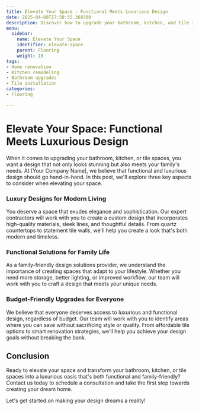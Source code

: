 ```yaml
---
title: Elevate Your Space - Functional Meets Luxurious Design
date: 2025-04-08T17:58:55.369300
description: Discover how to upgrade your bathroom, kitchen, and tile spaces with functional and luxurious design solutions that fit your budget and style.
menu:
  sidebar:
    name: Elevate Your Space
    identifier: elevate-space
    parent: Flooring
    weight: 10
tags: 
- Home renovation
- Kitchen remodeling
- Bathroom upgrades
- Tile installation
categories:
- Flooring

---
```

Elevate Your Space: Functional Meets Luxurious Design
=================================================================

When it comes to upgrading your bathroom, kitchen, or tile spaces, you want a design that not only looks stunning but also meets your family's needs. At [Your Company Name], we believe that functional and luxurious design should go hand-in-hand. In this post, we'll explore three key aspects to consider when elevating your space.

### Luxury Designs for Modern Living
You deserve a space that exudes elegance and sophistication. Our expert contractors will work with you to create a custom design that incorporates high-quality materials, sleek lines, and thoughtful details. From quartz countertops to statement tile walls, we'll help you create a look that's both modern and timeless.

### Functional Solutions for Family Life
As a family-friendly design solutions provider, we understand the importance of creating spaces that adapt to your lifestyle. Whether you need more storage, better lighting, or improved workflow, our team will work with you to craft a design that meets your unique needs.

### Budget-Friendly Upgrades for Everyone
We believe that everyone deserves access to luxurious and functional design, regardless of budget. Our team will work with you to identify areas where you can save without sacrificing style or quality. From affordable tile options to smart renovation strategies, we'll help you achieve your design goals without breaking the bank.

Conclusion
-----------

Ready to elevate your space and transform your bathroom, kitchen, or tile spaces into a luxurious oasis that's both functional and family-friendly? Contact us today to schedule a consultation and take the first step towards creating your dream home.

Let's get started on making your design dreams a reality!